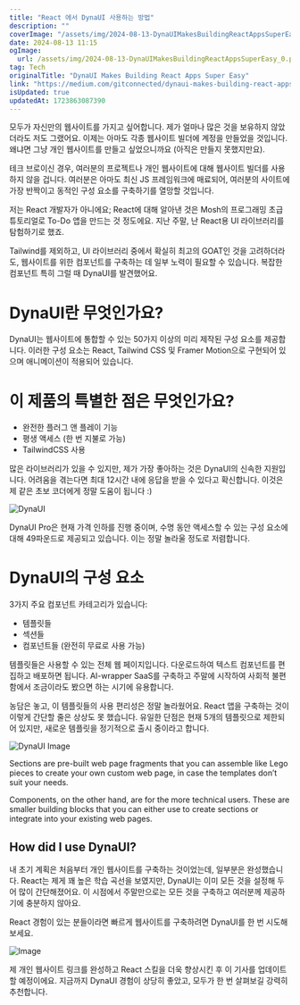```yaml
---
title: "React 에서 DynaUI 사용하는 방법"
description: ""
coverImage: "/assets/img/2024-08-13-DynaUIMakesBuildingReactAppsSuperEasy_0.png"
date: 2024-08-13 11:15
ogImage: 
  url: /assets/img/2024-08-13-DynaUIMakesBuildingReactAppsSuperEasy_0.png
tag: Tech
originalTitle: "DynaUI Makes Building React Apps Super Easy"
link: "https://medium.com/gitconnected/dynaui-makes-building-react-apps-super-easy-e49c95d0a2a4"
isUpdated: true
updatedAt: 1723863087390
---
```



모두가 자신만의 웹사이트를 가지고 싶어합니다. 제가 얼마나 많은 것을 보유하지 않았더라도 저도 그랬어요. 이제는 아마도 각종 웹사이트 빌더에 계정을 만들었을 것입니다. 왜냐면 그냥 개인 웹사이트를 만들고 싶었으니까요 (아직은 만들지 못했지만요).

테크 브로이신 경우, 여러분의 프로젝트나 개인 웹사이트에 대해 웹사이트 빌더를 사용하지 않을 겁니다. 여러분은 아마도 최신 JS 프레임워크에 매료되어, 여러분의 사이트에 가장 반짝이고 동적인 구성 요소를 구축하기를 열망할 것입니다.

저는 React 개발자가 아니에요; React에 대해 알아낸 것은 Mosh의 프로그래밍 초급 튜토리얼로 To-Do 앱을 만드는 것 정도에요. 지난 주말, 난 React용 UI 라이브러리를 탐험하기로 했죠.

Tailwind를 제외하고, UI 라이브러리 중에서 확실히 최고의 GOAT인 것을 고려하더라도, 웹사이트를 위한 컴포넌트를 구축하는 데 일부 노력이 필요할 수 있습니다. 복잡한 컴포넌트 특히 그럴 때 DynaUI를 발견했어요.

<div class="content-ad"></div>

# DynaUI란 무엇인가요?

DynaUI는 웹사이트에 통합할 수 있는 50가지 이상의 미리 제작된 구성 요소를 제공합니다. 이러한 구성 요소는 React, Tailwind CSS 및 Framer Motion으로 구현되어 있으며 애니메이션이 적용되어 있습니다.

# 이 제품의 특별한 점은 무엇인가요?

- 완전한 플러그 앤 플레이 기능
- 평생 액세스 (한 번 지불로 가능)
- TailwindCSS 사용

<div class="content-ad"></div>

많은 라이브러리가 있을 수 있지만, 제가 가장 좋아하는 것은 DynaUI의 신속한 지원입니다. 어려움을 겪는다면 최대 12시간 내에 응답을 받을 수 있다고 확신합니다. 이것은 제 같은 초보 코더에게 정말 도움이 됩니다 :)

![DynaUI](/assets/img/2024-08-13-DynaUIMakesBuildingReactAppsSuperEasy_0.png)

DynaUI Pro은 현재 가격 인하를 진행 중이며, 수명 동안 액세스할 수 있는 구성 요소에 대해 49파운드로 제공되고 있습니다. 이는 정말 놀라울 정도로 저렴합니다.

# DynaUI의 구성 요소

<div class="content-ad"></div>

3가지 주요 컴포넌트 카테고리가 있습니다:

- 템플릿들
- 섹션들
- 컴포넌트들 (완전히 무료로 사용 가능)

템플릿들은 사용할 수 있는 전체 웹 페이지입니다. 다운로드하여 텍스트 컴포넌트를 편집하고 배포하면 됩니다. AI-wrapper SaaS를 구축하고 주말에 시작하여 사회적 불편함에서 조금이라도 봤으면 하는 시기에 유용합니다.

농담은 놓고, 이 템플릿들의 사용 편리성은 정말 놀라웠어요. React 앱을 구축하는 것이 이렇게 간단할 줄은 상상도 못 했습니다. 유일한 단점은 현재 5개의 템플릿으로 제한되어 있지만, 새로운 템플릿을 정기적으로 출시 중이라고 합니다.

<div class="content-ad"></div>


![DynaUI Image](/assets/img/2024-08-13-DynaUIMakesBuildingReactAppsSuperEasy_1.png)

Sections are pre-built web page fragments that you can assemble like Lego pieces to create your own custom web page, in case the templates don’t suit your needs.

Components, on the other hand, are for the more technical users. These are smaller building blocks that you can either use to create sections or integrate into your existing web pages.

## How did I use DynaUI?


<div class="content-ad"></div>

내 초기 계획은 처음부터 개인 웹사이트를 구축하는 것이었는데, 일부분은 완성했습니다. React는 제게 꽤 높은 학습 곡선을 보였지만, DynaUI는 이미 모든 것을 설정해 두어 많이 간단해졌어요. 이 시점에서 주말만으로는 모든 것을 구축하고 여러분께 제공하기에 충분하지 않아요.

React 경험이 있는 분들이라면 빠르게 웹사이트를 구축하려면 DynaUI를 한 번 시도해 보세요.

![Image](/assets/img/2024-08-13-DynaUIMakesBuildingReactAppsSuperEasy_2.png)

제 개인 웹사이트 링크를 완성하고 React 스킬을 더욱 향상시킨 후 이 기사를 업데이트할 예정이에요. 지금까지 DynaUI 경험이 상당히 좋았고, 모두가 한 번 살펴보길 강력히 추천합니다.